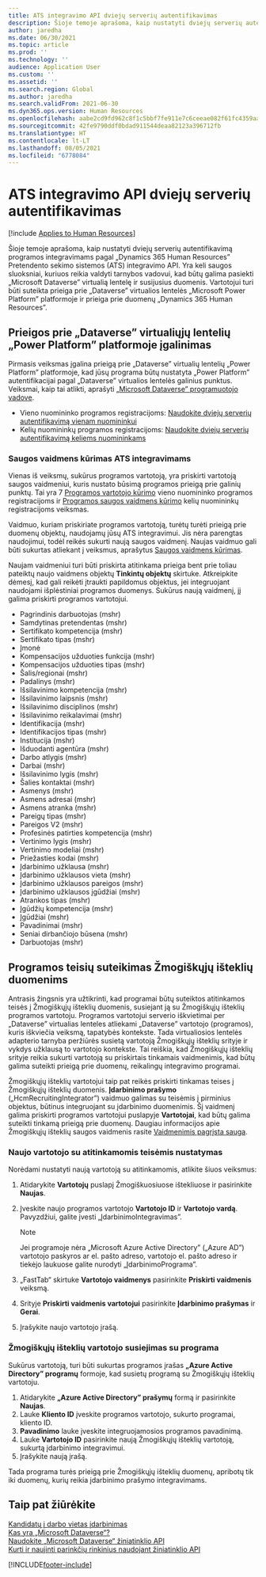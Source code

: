 ```yaml
---
title: ATS integravimo API dviejų serverių autentifikavimas
description: Šioje temoje aprašoma, kaip nustatyti dviejų serverių autentifikavimą integravimams pagal „Dynamics 365 Human Resources” Pretendento sekimo sistemos (ATS) integravimo API.
author: jaredha
ms.date: 06/30/2021
ms.topic: article
ms.prod: ''
ms.technology: ''
audience: Application User
ms.custom: ''
ms.assetid: ''
ms.search.region: Global
ms.author: jaredha
ms.search.validFrom: 2021-06-30
ms.dyn365.ops.version: Human Resources
ms.openlocfilehash: aabe2cd9fd962c8f1c5bbf7fe911e7c6ceeae082f61fc4359aaf7bf197531eff
ms.sourcegitcommit: 42fe9790ddf0bdad911544deaa82123a396712fb
ms.translationtype: HT
ms.contentlocale: lt-LT
ms.lasthandoff: 08/05/2021
ms.locfileid: "6778084"
---
```

# <a name="server-to-server-authentication-for-the-ats-integration-api"></a>ATS integravimo API dviejų serverių autentifikavimas

[!include [Applies to Human Resources](../includes/applies-to-hr.md)]

Šioje temoje aprašoma, kaip nustatyti dviejų serverių autentifikavimą programos integravimams pagal „Dynamics 365 Human Resources” Pretendento sekimo sistemos (ATS) integravimo API. Yra keli saugos sluoksniai, kuriuos reikia valdyti tarnybos vadovui, kad būtų galima pasiekti „Microsoft Dataverse” virtualią lentelę ir susijusius duomenis. Vartotojui turi būti suteikta prieiga prie „Dataverse” virtualios lentelės „Microsoft Power Platform” platformoje ir prieiga prie duomenų „Dynamics 365 Human Resources”.

## <a name="enable-access-to-dataverse-virtual-tables-in-power-platform"></a>Prieigos prie „Dataverse” virtualiųjų lentelių „Power Platform” platformoje įgalinimas

Pirmasis veiksmas įgalina prieigą prie „Dataverse” virtualių lentelių „Power Platform” platformoje, kad jūsų programa būtų nustatyta „Power Platform” autentifikacijai pagal „Dataverse” virtualios lentelės galinius punktus. Veiksmai, kaip tai atlikti, aprašyti [„Microsoft Dataverse” programuotojo vadove](/powerapps/developer/data-platform).

  - Vieno nuomininko programos registracijoms: [Naudokite dviejų serverių autentifikavimą vienam nuomininkui](/powerapps/developer/data-platform/use-single-tenant-server-server-authentication)
  - Kelių nuomininkų programos registracijoms: [Naudokite dviejų serverių autentifikavimą keliems nuomininkams](/powerapps/developer/data-platform/use-multi-tenant-server-server-authentication)

### <a name="creating-a-security-role-for-ats-integrations"></a>Saugos vaidmens kūrimas ATS integravimams

Vienas iš veiksmų, sukūrus programos vartotoją, yra priskirti vartotoją saugos vaidmeniui, kuris nustato būsimą programos prieigą prie galinių punktų. Tai yra 7 [Programos vartotojo kūrimo](/powerapps/developer/data-platform/use-single-tenant-server-server-authentication#application-user-creation) vieno nuomininko programos registracijoms ir [Programos saugos vaidmens kūrimo](/powerapps/developer/data-platform/use-multi-tenant-server-server-authentication#create-a-security-role-for-the-application-user) kelių nuomininkų registracijoms veiksmas. 

Vaidmuo, kuriam priskiriate programos vartotoją, turėtų turėti prieigą prie duomenų objektų, naudojamų jūsų ATS integravimui. Jis nėra parengtas naudojimui, todėl reikės sukurti naują saugos vaidmenį. Naujas vaidmuo gali būti sukurtas atliekant į veiksmus, aprašytus [Saugos vaidmens kūrimas](/power-platform/admin/create-edit-security-role#create-a-security-role).

Naujam vaidmeniui turi būti priskirta atitinkama prieiga bent prie toliau pateiktų naujo vaidmens objektų **Tinkintų objektų** skirtuke. Atkreipkite dėmesį, kad gali reikėti įtraukti papildomus objektus, jei integruojant naudojami išplėstiniai programos duomenys. Sukūrus naują vaidmenį, jį galima priskirti programos vartotojui.

  - Pagrindinis darbuotojas (mshr)
  - Samdytinas pretendentas (mshr)
  - Sertifikato kompetencija (mshr)
  - Sertifikato tipas (mshr)
  - Įmonė
  - Kompensacijos užduoties funkcija (mshr)
  - Kompensacijos užduoties tipas (mshr)
  - Šalis/regionai (mshr)
  - Padalinys (mshr)
  - Išsilavinimo kompetencija (mshr)
  - Išsilavinimo laipsnis (mshr)
  - Išsilavinimo disciplinos (mshr)
  - Išsilavinimo reikalavimai (mshr)
  - Identifikacija (mshr)
  - Identifikacijos tipas (mshr)
  - Institucija (mshr)
  - Išduodanti agentūra (mshr)
  - Darbo atlygis (mshr)
  - Darbai (mshr)
  - Išsilavinimo lygis (mshr)
  - Šalies kontaktai (mshr)
  - Asmenys (mshr)
  - Asmens adresai (mshr)
  - Asmens atranka (mshr)
  - Pareigų tipas (mshr)
  - Pareigos V2 (mshr)
  - Profesinės patirties kompetencija (mshr)
  - Vertinimo lygis (mshr)
  - Vertinimo modeliai (mshr)
  - Priežasties kodai (mshr)
  - Įdarbinimo užklausa (mshr)
  - Įdarbinimo užklausos vieta (mshr)
  - Įdarbinimo užklausos pareigos (mshr)
  - Įdarbinimo užklausos įgūdžiai (mshr)
  - Atrankos tipas (mshr)
  - Įgūdžių kompetencija (mshr)
  - Įgūdžiai (mshr)
  - Pavadinimai (mshr)
  - Seniai dirbančiojo būsena (mshr)
  - Darbuotojas (mshr)

## <a name="granting-application-permissions-to-human-resources-data"></a>Programos teisių suteikimas Žmogiškųjų išteklių duomenims

Antrasis žingsnis yra užtikrinti, kad programai būtų suteiktos atitinkamos teisės į Žmogiškųjų išteklių duomenis, susiejant ją su Žmogiškųjų išteklių programos vartotoju. Programos vartotojui serverio iškvietimai per „Dataverse” virtualias lenteles atliekami „Dataverse” vartotojo (programos), kuris iškviečia veiksmą, tapatybės kontekste. Tada virtualiosios lentelės adapterio tarnyba peržiūrės susietą vartotoją Žmogiškųjų išteklių srityje ir vykdys užklausą to vartotojo kontekste. Tai reiškia, kad Žmogiškųjų išteklių srityje reikia sukurti vartotoją su priskirtais tinkamais vaidmenimis, kad būtų galima suteikti prieigą prie duomenų, reikalingų integravimo programai.

Žmogiškųjų išteklių vartotojui taip pat reikės priskirti tinkamas teises į Žmogiškųjų išteklių duomenis. **Įdarbinimo prašymo** („HcmRecruitingIntegrator”) vaidmuo galimas su teisėmis į pirminius objektus, būtinus integruojant su įdarbinimo duomenimis. Šį vaidmenį galima priskirti programos vartotojui puslapyje **Vartotojai**, kad būtų galima suteikti tinkamą prieigą prie duomenų. Daugiau informacijos apie Žmogiškųjų išteklių saugos vaidmenis rasite [Vaidmenimis pagrįsta sauga](/fin-ops-core/dev-itpro/sysadmin/role-based-security).

### <a name="set-up-the-new-user-with-appropriate-permissions"></a>Naujo vartotojo su atitinkamomis teisėmis nustatymas

Norėdami nustatyti naują vartotoją su atitinkamomis, atlikite šiuos veiksmus:

  1. Atidarykite **Vartotojų** puslapį Žmogiškuosiuose ištekliuose ir pasirinkite **Naujas**.
  2. Įveskite naujo programos vartotojo **Vartotojo ID** ir **Vartotojo vardą**. Pavyzdžiui, galite įvesti „ĮdarbinimoIntegravimas”.

      > [!NOTE]
      > Jei programoje nėra „Microsoft Azure Active Directory” („Azure AD”) vartotojo paskyros ar el. pašto adreso, vartotojo el. pašto adreso ir tiekėjo laukuose galite nurodyti „ĮdarbinimoPrograma”.

  3. „FastTab“ skirtuke **Vartotojo vaidmenys** pasirinkite **Priskirti vaidmenis** veiksmą.
  4. Srityje **Priskirti vaidmenis vartotojui** pasirinkite **Įdarbinimo prašymas** ir **Gerai**.
  5. Įrašykite naujo vartotojo įrašą.

### <a name="link-the-new-human-resources-user-to-the-application"></a>Žmogiškųjų išteklių vartotojo susiejimas su programa

Sukūrus vartotoją, turi būti sukurtas programos įrašas **„Azure Active Directory” programų** formoje, kad susietų programą su Žmogiškųjų išteklių vartotoju.

  1. Atidarykite **„Azure Active Directory” prašymų** formą ir pasirinkite **Naujas**.
  2. Lauke **Kliento ID** įveskite programos vartotojo, sukurto programai, kliento ID.
  3. **Pavadinimo** lauke įveskite integruojamosios programos pavadinimą.
  4. Lauke **Vartotojo ID** pasirinkite naują Žmogiškųjų išteklių vartotoją, sukurtą įdarbinimo integravimui.
  5. Įrašykite naują įrašą.

Tada programa turės prieigą prie Žmogiškųjų išteklių duomenų, apribotų tik iki duomenų, kurių reikia įdarbinimo prašymo integravimams.

## <a name="see-also"></a>Taip pat žiūrėkite

[Kandidatų į darbo vietas įdarbinimas](hr-personnel-recruit.md)<br>
[Kas yra „Microsoft Dataverse“?](/powerapps/maker/data-platform/data-platform-intro)<br>
[Naudokite „Microsoft Dataverse“ žiniatinklio API](/powerapps/developer/data-platform/webapi/overview)<br>
[Kurti ir naujinti parinkčių rinkinius naudojant žiniatinklio API](/powerapps/developer/data-platform/webapi/create-update-optionsets)<br>

[!INCLUDE[footer-include](../includes/footer-banner.md)]
